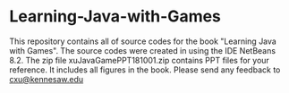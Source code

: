 # Learning-Java-with-Games
This repository contains all of source codes for the book "Learning Java with Games". The source codes were created in using the IDE NetBeans 8.2.
The zip file xuJavaGamePPT181001.zip contains PPT files for your reference. It includes all figures in the book. 
Please send any feedback to cxu@kennesaw.edu
